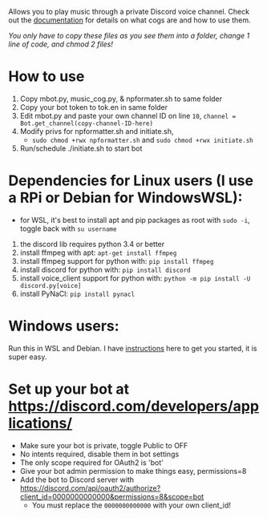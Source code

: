 Allows you to play music through a private Discord voice channel. Check out the [documentation](https://discordpy.readthedocs.io/en/stable/ext/commands/cogs.html#ext-commands-cogs) for details on what cogs are and how to use them. 

*You only have to copy these files as you see them into a folder, change 1 line of code, and chmod 2 files!*

# How to use
1. Copy mbot.py, music_cog.py, & npformater.sh to same folder
2. Copy your bot token to tok.en in same folder
3. Edit mbot.py and paste your own channel ID on line `10`, `channel = Bot.get_channel(copy-channel-ID-here)`
4. Modify privs for npformatter.sh and initiate.sh, 
   - `sudo chmod +rwx npformatter.sh` and `sudo chmod +rwx initiate.sh`
6. Run/schedule ./initiate.sh to start bot

# Dependencies for Linux users (I use a RPi or Debian for WindowsWSL):
  - for WSL, it's best to install apt and pip packages as root with `sudo -i`, toggle back with `su username`
1. the discord lib requires python 3.4 or better
2. install ffmpeg with apt: ```apt-get install ffmpeg```
3. install ffmpeg support for python with: ```pip install ffmpeg```
4. install discord for python with: ```pip install discord```
5. install voice_client support for python with: ```python -m pip install -U discord.py[voice]```
6. install PyNaCl: ```pip install pynacl```

# Windows users:
Run this in WSL and Debian. I have [instructions](../instructions) here to get you started, it is super easy.

# Set up your bot at https://discord.com/developers/applications/  
- Make sure your bot is private, toggle Public to OFF
- No intents required, disable them in bot settings
- The only scope required for OAuth2 is 'bot'
- Give your bot admin permission to make things easy, permissions=8
- Add the bot to Discord server with https://discord.com/api/oauth2/authorize?client_id=0000000000000&permissions=8&scope=bot
  - You must replace the `0000000000000` with your own client_id!
